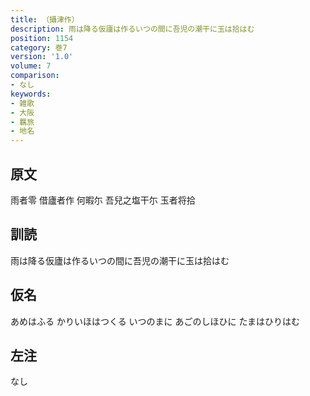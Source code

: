 ```yaml
---
title: （攝津作）
description: 雨は降る仮廬は作るいつの間に吾児の潮干に玉は拾はむ
position: 1154
category: 巻7
version: '1.0'
volume: 7
comparison:
- なし
keywords:
- 雑歌
- 大阪
- 羈旅
- 地名
---
```


## 原文

雨者零 借廬者作 何暇尓 吾兒之塩干尓 玉者将拾

## 訓読

雨は降る仮廬は作るいつの間に吾児の潮干に玉は拾はむ

## 仮名

あめはふる かりいほはつくる いつのまに あごのしほひに たまはひりはむ

## 左注

なし
